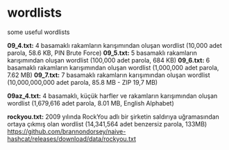 # wordlists
some useful wordlists

<b>09_4.txt:</b> 4 basamaklı rakamların karışımından oluşan wordlist (10,000 adet parola, 58.6 KB, PIN Brute Force)
<b>09_5.txt:</b> 5 basamaklı rakamların karışımından oluşan wordlist (100,000 adet parola, 684 KB)
<b>09_6.txt:</b> 6 basamaklı rakamların karışımından oluşan wordlist (1,000,000 adet parola, 7.62 MB)
<b>09_7.txt:</b> 7 basamaklı rakamların karışımından oluşan wordlist (10,000,000,000 adet parola, 85.8 MB - ZIP 19,7 MB)

<b>09az_4.txt:</b> 4 basamaklı, küçük harfler ve rakamların karışımından oluşan wordlist (1,679,616 adet parola, 8.01 MB, English Alphabet)

<b>rockyou.txt:</b> 2009 yılında RockYou adlı bir şirketin saldırıya uğramasından ortaya çıkmış olan wordlist (14,341,564 adet benzersiz parola, 133MB)  https://github.com/brannondorsey/naive-hashcat/releases/download/data/rockyou.txt
